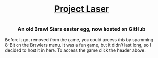 <h1 align=center>

[Project Laser](nmac101.github.io/projectlaser)

<h1>

<h3 align=center>An old Brawl Stars easter egg, now hosted on GitHub</h3>

Before it got removed from the game, you could access this by spamming 8-Bit on the Brawlers menu. It was a fun game, but it didn't last long, so I decided to host it in here. To access the game click the header above.